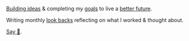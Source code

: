 [Building ideas](../projects) & completing my [goals](https://wiki.nikiv.dev/focusing/goals) to live a [better future](https://wiki.nikiv.dev/future/).

Writing monthly [look backs](https://wiki.nikiv.dev/looking-back/) reflecting on what I worked & thought about.

[Say 👋](https://twitter.com/nikitavoloboev).
